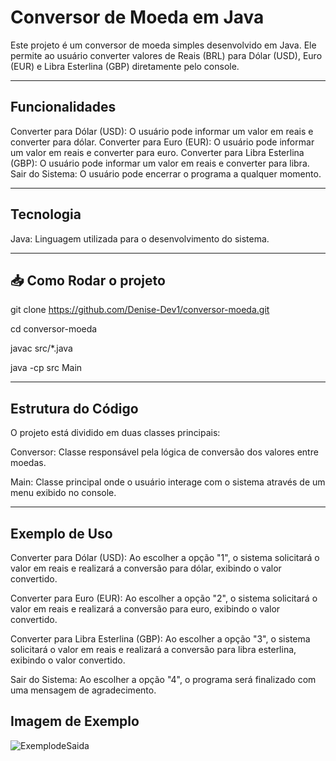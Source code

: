 #  Conversor de Moeda em Java

Este projeto é um conversor de moeda simples desenvolvido em Java. Ele permite ao usuário converter valores de Reais (BRL) para Dólar (USD), Euro (EUR) e Libra Esterlina (GBP) diretamente pelo console.

---

## Funcionalidades

Converter para Dólar (USD): O usuário pode informar um valor em reais e converter para dólar.
Converter para Euro (EUR): O usuário pode informar um valor em reais e converter para euro.
Converter para Libra Esterlina (GBP): O usuário pode informar um valor em reais e converter para libra.
Sair do Sistema: O usuário pode encerrar o programa a qualquer momento.

---

## Tecnologia

Java: Linguagem utilizada para o desenvolvimento do sistema.

---



## 📥 Como Rodar o projeto

git clone https://github.com/Denise-Dev1/conversor-moeda.git

cd conversor-moeda

javac src/*.java

java -cp src Main

---

## Estrutura do Código

O projeto está dividido em duas classes principais:

Conversor: Classe responsável pela lógica de conversão dos valores entre moedas.

Main: Classe principal onde o usuário interage com o sistema através de um menu exibido no console.

---

## Exemplo de Uso 

Converter para Dólar (USD): Ao escolher a opção "1", o sistema solicitará o valor em reais e realizará a conversão para dólar, exibindo o valor convertido.

Converter para Euro (EUR): Ao escolher a opção "2", o sistema solicitará o valor em reais e realizará a conversão para euro, exibindo o valor convertido.

Converter para Libra Esterlina (GBP): Ao escolher a opção "3", o sistema solicitará o valor em reais e realizará a conversão para libra esterlina, exibindo o valor convertido.

Sair do Sistema: Ao escolher a opção "4", o programa será finalizado com uma mensagem de agradecimento.



## Imagem de Exemplo

![ExemplodeSaida](https://github.com/user-attachments/assets/3fbba5e1-cb61-4c28-85f0-fb0565d9de63)




